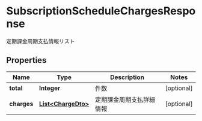 

# SubscriptionScheduleChargesResponse

定期課金周期支払情報リスト
## Properties

Name | Type | Description | Notes
------------ | ------------- | ------------- | -------------
**total** | **Integer** | 件数 |  [optional]
**charges** | [**List&lt;ChargeDto&gt;**](ChargeDto.md) | 定期課金周期支払詳細情報 |  [optional]



